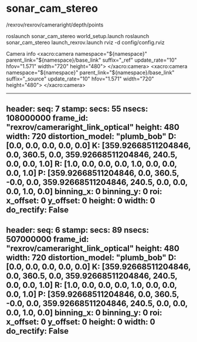 # sonar_cam_stereo

/rexrov/rexrov/cameraright/depth/points

roslaunch sonar_cam_stereo world_setup.launch 
roslaunch sonar_cam_stereo launch_rexrov.launch 
rviz -d config/config.rviz 


Camera info
  <xacro:camera namespace="${namespace}" parent_link="${namespace}/base_link" suffix="_ref" update_rate="10" hfov="1.571" width="720" height="480">
    <origin xyz="1.2 0 -0.65" rpy="0 0.262 0"/>
  </xacro:camera>
  <xacro:camera namespace="${namespace}" parent_link="${namespace}/base_link" suffix="_source" update_rate="10" hfov="1.571" width="720" height="480">
    <origin xyz="1.2 -0.2 -0.65" rpy="0 0.262 0"/>
  </xacro:camera>
  

---
header: 
  seq: 7
  stamp: 
    secs: 55
    nsecs: 108000000
  frame_id: "rexrov/cameraright_link_optical"
height: 480
width: 720
distortion_model: "plumb_bob"
D: [0.0, 0.0, 0.0, 0.0, 0.0]
K: [359.92668511204846, 0.0, 360.5, 0.0, 359.92668511204846, 240.5, 0.0, 0.0, 1.0]
R: [1.0, 0.0, 0.0, 0.0, 1.0, 0.0, 0.0, 0.0, 1.0]
P: [359.92668511204846, 0.0, 360.5, -0.0, 0.0, 359.92668511204846, 240.5, 0.0, 0.0, 0.0, 1.0, 0.0]
binning_x: 0
binning_y: 0
roi: 
  x_offset: 0
  y_offset: 0
  height: 0
  width: 0
  do_rectify: False
---


header: 
  seq: 6
  stamp: 
    secs: 89
    nsecs: 507000000
  frame_id: "rexrov/cameraright_link_optical"
height: 480
width: 720
distortion_model: "plumb_bob"
D: [0.0, 0.0, 0.0, 0.0, 0.0]
K: [359.92668511204846, 0.0, 360.5, 0.0, 359.92668511204846, 240.5, 0.0, 0.0, 1.0]
R: [1.0, 0.0, 0.0, 0.0, 1.0, 0.0, 0.0, 0.0, 1.0]
P: [359.92668511204846, 0.0, 360.5, -0.0, 0.0, 359.92668511204846, 240.5, 0.0, 0.0, 0.0, 1.0, 0.0]
binning_x: 0
binning_y: 0
roi: 
  x_offset: 0
  y_offset: 0
  height: 0
  width: 0
  do_rectify: False
---